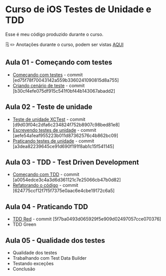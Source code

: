 # Curso de iOS Testes de Unidade e TDD

Esse é meu código produzido durante o curso.

:spiral_notepad: :pencil2: Anotações durante o curso, podem ser vistas [AQUI](https://marcoaurelio.slite.com/api/s/note/VBsto6h9Ei4gNhonwKfnQd/iOS-Testes-de-Unidade-e-TDD)

## Aula 01 - Começando com testes
- [Começando com testes](https://github.com/aureliomarco/alura-ios-testes-de-unidade-tdd/commit/ed75f78f70043142a559b3360241090815d8a755) - commit [ed75f78f70043142a559b3360241090815d8a755]
- [Criando cenário de teste](https://github.com/aureliomarco/alura-ios-testes-de-unidade-tdd/commit/b30cf4efe075df915c541f0bf44b143067abadd2) - commit [b30cf4efe075df915c541f0bf44b143067abadd2]

## Aula 02 - Teste de unidade
- [Teste de unidade XCTest](https://github.com/aureliomarco/alura-ios-testes-de-unidade-tdd/commit/d9d03f04c2dfa6c234824f752b8907c98bed81e8) - commit [d9d03f04c2dfa6c234824f752b8907c98bed81e8]
- [Escrevendo testes de unidade](https://github.com/aureliomarco/alura-ios-testes-de-unidade-tdd/commit/aefe54a1eaf955223b011d87362576c4b862bc09) - commit [aefe54a1eaf955223b011d87362576c4b862bc09]
- [Praticando testes de unidade](https://github.com/aureliomarco/alura-ios-testes-de-unidade-tdd/commit/a3dea82239645ce91d690f191f8ab1c15f541145) - commit [a3dea82239645ce91d690f191f8ab1c15f541145]

## Aula 03 - TDD - Test Driven Development
- [Começando com TDD](https://github.com/aureliomarco/alura-ios-testes-de-unidade-tdd/commit/a0054edce3c4a3d6d361121c7e25066cb47b0d82) - commit [a0054edce3c4a3d6d361121c7e25066cb47b0d82]
- [Refatorando o código](https://github.com/aureliomarco/alura-ios-testes-de-unidade-tdd/commit/624775ccf12f7f5f7375e0aac6e4cbe19172c6a5) - commit [624775ccf12f7f5f7375e0aac6e4cbe19172c6a5]

## Aula 04 - Praticando TDD
- [TDD Red](https://github.com/aureliomarco/alura-ios-testes-de-unidade-tdd/commit/5f7ba0493d065929f5e909d02497057cce070376) - commit [5f7ba0493d065929f5e909d02497057cce070376]
- TDD Green

## Aula 05 - Qualidade dos testes
- Qualidade dos testes
- Trabalhando com Test Data Builder
- Testando exceções
- Conclusão

